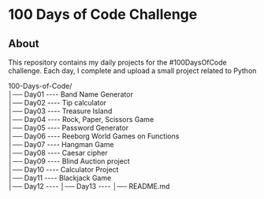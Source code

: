 # 100 Days of Code Challenge

## About
This repository contains my daily projects for the #100DaysOfCode challenge. 
Each day, I complete and upload a small project related to Python

100-Days-of-Code/                                                                                                                                             
│── Day01 ---- Band Name Generator                                                                                                                                       
│── Day02 ---- Tip calculator                                                                                                                                            
│── Day03 ---- Treasure Island                                                                                                                                                           
│── Day04 ---- Rock, Paper, Scissors Game                                                                                                                                                                            
│── Day05 ---- Password Generator                                                                                                                                                                                      
│── Day06 ---- Reeborg World Games on Functions                                                                                                                                                                        
│── Day07 ---- Hangman Game                                                                                                                                                                                            
│── Day08 ---- Caesar cipher                                                                                                                                                                                     
│── Day09 ---- Blind Auction project                                                                                                                                                                                
│── Day10 ---- Calculator Project                                                                                                                                                                                   
│── Day11 ---- Blackjack Game                                                                                                                                                                                       
│── Day12 ----
│── Day13 ----
│── README.md
